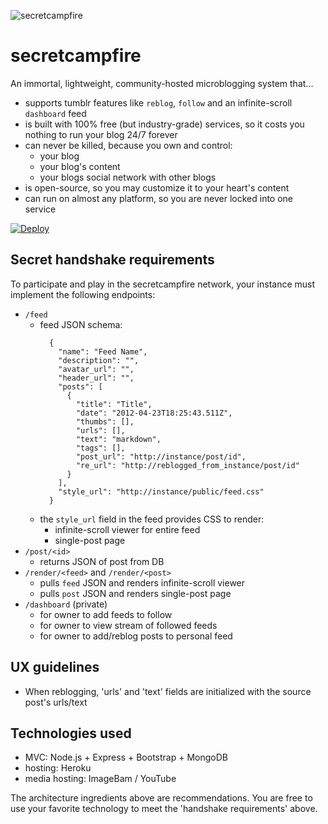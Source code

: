 ![secretcampfire](http://assets.innbetweenworlds.com/media/campfire/glowingForest.jpg)

# secretcampfire

An immortal, lightweight, community-hosted microblogging system that...
- supports tumblr features like `reblog`, `follow` and an infinite-scroll `dashboard` feed
- is built with 100% free (but industry-grade) services, so it costs you nothing to run your blog 24/7 forever
- can never be killed, because you own and control:
  - your blog
  - your blog's content 
  - your blogs social network with other blogs
- is open-source, so you may customize it to your heart's content
- can run on almost any platform, so you are never locked into one service

[![Deploy](https://www.herokucdn.com/deploy/button.png)](https://heroku.com/deploy)

## Secret handshake requirements
To participate and play in the secretcampfire network, your instance must implement the following endpoints:
  - `/feed`
    - feed JSON schema:
      ```
        {
          "name": "Feed Name",
          "description": "",
          "avatar_url": "",
          "header_url": "",
          "posts": [
            {
              "title": "Title",
              "date": "2012-04-23T18:25:43.511Z",
              "thumbs": [],
              "urls": [],
              "text": "markdown",
              "tags": [],
              "post_url": "http://instance/post/id",
              "re_url": "http://reblogged_from_instance/post/id"
            }
          ],
          "style_url": "http://instance/public/feed.css"
        }
      ```
    - the `style_url` field in the feed provides CSS to render:
      - infinite-scroll viewer for entire feed
      - single-post page
  - `/post/<id>`
    - returns JSON of post from DB
  - `/render/<feed>` and `/render/<post>`
    - pulls `feed` JSON and renders infinite-scroll viewer
    - pulls `post` JSON and renders single-post page
  - `/dashboard` (private)
    - for owner to add feeds to follow
    - for owner to view stream of followed feeds
    - for owner to add/reblog posts to personal feed

## UX guidelines
  - When reblogging, 'urls' and 'text' fields are initialized with the source post's urls/text

## Technologies used
  - MVC: Node.js + Express + Bootstrap + MongoDB
  - hosting: Heroku
  - media hosting: ImageBam / YouTube

The architecture ingredients above are recommendations. You are free to use your favorite technology to meet the 'handshake requirements' above.
